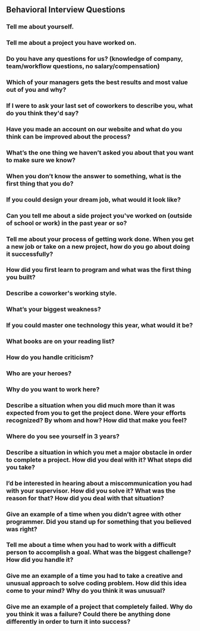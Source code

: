 ## Behavioral Interview Questions

### Tell me about yourself.


### Tell me about a project you have worked on.

### Do you have any questions for us? (knowledge of company, team/workflow questions, no salary/compensation)


### Which of your managers gets the best results and most value out of you and why?


### If I were to ask your last set of coworkers to describe you, what do you think they'd say?


### Have you made an account on our website and what do you think can be improved about the process?


### What’s the one thing we haven’t asked you about that you want to make sure we know?


### When you don’t know the answer to something, what is the first thing that you do?


### If you could design your dream job, what would it look like?


### Can you tell me about a side project you've worked on (outside of school or work) in the past year or so?


### Tell me about your process of getting work done. When you get a new job or take on a new project, how do you go about doing it successfully?


### How did you first learn to program and what was the first thing you built?


### Describe a coworker's working style.


### What’s your biggest weakness?


### If you could master one technology this year, what would it be?


### What books are on your reading list?


### How do you handle criticism?


### Who are your heroes?


### Why do you want to work here?


### Describe a situation when you did much more than it was expected from you to get the project done. Were your efforts recognized? By whom and how? How did that make you feel?


### Where do you see yourself in 3 years?


### Describe a situation in which you met a major obstacle in order to complete a project. How did you deal with it? What steps did you take?


### I’d be interested in hearing about a miscommunication you had with your supervisor. How did you solve it? What was the reason for that? How did you deal with that situation?


### Give an example of a time when you didn’t agree with other programmer. Did you stand up for something that you believed was right?


### Tell me about a time when you had to work with a difficult person to accomplish a goal. What was the biggest challenge? How did you handle it?


### Give me an example of a time you had to take a creative and unusual approach to solve coding problem. How did this idea come to your mind? Why do you think it was unusual?


### Give me an example of a project that completely failed. Why do you think it was a failure? Could there be anything done differently in order to turn it into success?
